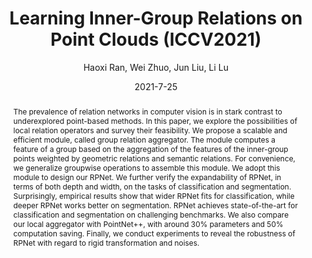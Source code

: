 ---
layout: post
title:  "Learning Inner-Group Relations on Point Clouds (ICCV2021)"
date:   2021-7-25
categories: jekyll update
tags: research
image: /assets/posts/sepnet.jpg
arxiv:  "https://arxiv.org/abs/0000.00000"
code:  "https://github.com/hancyran/RPNet"
author:  Haoxi Ran, Wei Zhuo, Jun Liu, Li Lu
abstract:  "The prevalence of relation networks in computer vision is in stark contrast to underexplored point-based methods. In this paper, we explore the possibilities of local relation operators and survey their feasibility. We propose a scalable and efficient module, called group relation aggregator. The module computes a feature of a group based on the aggregation of the features of the inner-group points weighted by geometric relations and semantic relations. For convenience, we generalize groupwise operations to assemble this module. We adopt this module to design our RPNet. We further verify the expandability of RPNet, in terms of both depth and width, on the tasks of classification and segmentation. Surprisingly, empirical results show that wider RPNet fits for classification, while deeper RPNet works better on segmentation. RPNet achieves state-of-the-art for classification and segmentation on challenging benchmarks. We also compare our local aggregator with PointNet++, with around 30% parameters and 50% computation saving. Finally, we conduct experiments to reveal the robustness of RPNet with regard to rigid transformation and noises."
---